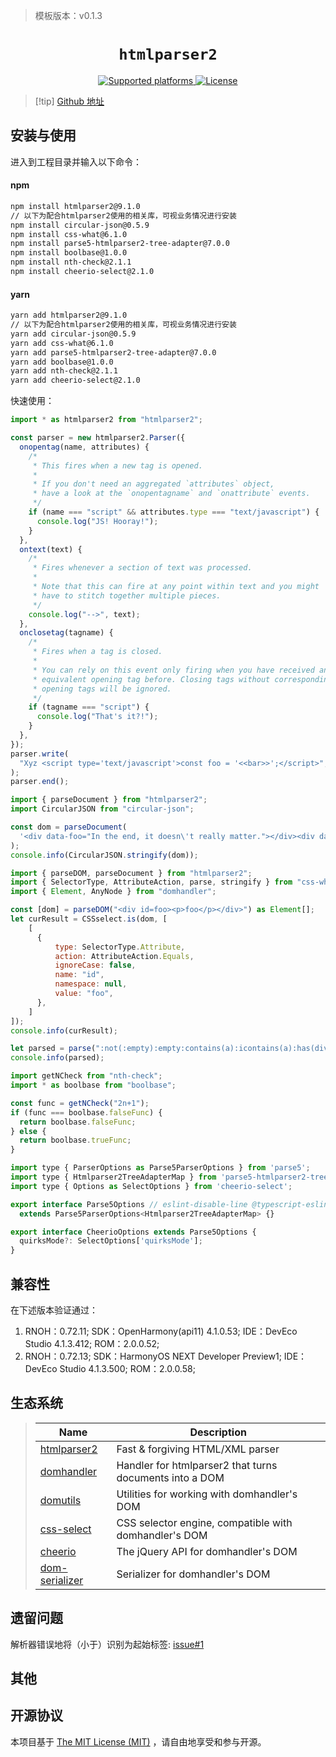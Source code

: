 > 模板版本：v0.1.3

<p align="center">
  <h1 align="center"> <code>htmlparser2</code> </h1>
</p>
<p align="center">
    <a href="https://github.com/fb55/htmlparser2">
        <img src="https://img.shields.io/badge/platforms-android%20|%20ios%20|%20windows%20|%20web|%20harmony%20-lightgrey.svg" alt="Supported platforms" />
    </a>
    <a href="https://github.com/callstack/react-native-slider/blob/main/LICENSE.md">
        <img src="https://img.shields.io/npm/l/@react-native-community/slider.svg" alt="License" />
    </a>
</p>

> [!tip] [Github 地址](https://github.com/fb55/htmlparser2)

## 安装与使用

进入到工程目录并输入以下命令：

<!-- tabs:start -->

#### **npm**

```bash
npm install htmlparser2@9.1.0
// 以下为配合htmlparser2使用的相关库，可视业务情况进行安装
npm install circular-json@0.5.9
npm install css-what@6.1.0
npm install parse5-htmlparser2-tree-adapter@7.0.0
npm install boolbase@1.0.0
npm install nth-check@2.1.1
npm install cheerio-select@2.1.0
```

#### **yarn**

```bash
yarn add htmlparser2@9.1.0
// 以下为配合htmlparser2使用的相关库，可视业务情况进行安装
yarn add circular-json@0.5.9
yarn add css-what@6.1.0
yarn add parse5-htmlparser2-tree-adapter@7.0.0
yarn add boolbase@1.0.0
yarn add nth-check@2.1.1
yarn add cheerio-select@2.1.0
```

<!-- tabs:end -->

快速使用：

<!-- {% raw %} -->
```js
import * as htmlparser2 from "htmlparser2";

const parser = new htmlparser2.Parser({
  onopentag(name, attributes) {
    /*
     * This fires when a new tag is opened.
     *
     * If you don't need an aggregated `attributes` object,
     * have a look at the `onopentagname` and `onattribute` events.
     */
    if (name === "script" && attributes.type === "text/javascript") {
      console.log("JS! Hooray!");
    }
  },
  ontext(text) {
    /*
     * Fires whenever a section of text was processed.
     *
     * Note that this can fire at any point within text and you might
     * have to stitch together multiple pieces.
     */
    console.log("-->", text);
  },
  onclosetag(tagname) {
    /*
     * Fires when a tag is closed.
     *
     * You can rely on this event only firing when you have received an
     * equivalent opening tag before. Closing tags without corresponding
     * opening tags will be ignored.
     */
    if (tagname === "script") {
      console.log("That's it?!");
    }
  },
});
parser.write(
  "Xyz <script type='text/javascript'>const foo = '<<bar>>';</script>",
);
parser.end();
```

```js
import { parseDocument } from "htmlparser2";
import CircularJSON from "circular-json";

const dom = parseDocument(
  '<div data-foo="In the end, it doesn\'t really matter."></div><div data-foo="Indeed-that\'s a delicate matter.">',
);
console.info(CircularJSON.stringify(dom));
```

```js
import { parseDOM, parseDocument } from "htmlparser2";
import { SelectorType, AttributeAction, parse, stringify } from "css-what";
import { Element, AnyNode } from "domhandler";

const [dom] = parseDOM("<div id=foo><p>foo</p></div>") as Element[];
let curResult = CSSselect.is(dom, [
	[
	  {
		  type: SelectorType.Attribute,
		  action: AttributeAction.Equals,
		  ignoreCase: false,
		  name: "id",
		  namespace: null,
		  value: "foo",
	  },
	]
]);
console.info(curResult);

let parsed = parse(":not(:empty):empty:contains(a):icontains(a):has(div):is(div):is(foo bar):is([foo])");
console.info(parsed);
```

```js
import getNCheck from "nth-check";
import * as boolbase from "boolbase";

const func = getNCheck("2n+1");
if (func === boolbase.falseFunc) {
  return boolbase.falseFunc;
} else {
  return boolbase.trueFunc;
}
```

```js
import type { ParserOptions as Parse5ParserOptions } from 'parse5';
import type { Htmlparser2TreeAdapterMap } from 'parse5-htmlparser2-tree-adapter';
import type { Options as SelectOptions } from 'cheerio-select';

export interface Parse5Options // eslint-disable-line @typescript-eslint/no-empty-interface
  extends Parse5ParserOptions<Htmlparser2TreeAdapterMap> {}

export interface CheerioOptions extends Parse5Options {
  quirksMode?: SelectOptions['quirksMode'];
}
```
<!-- {% endraw %} -->

## 兼容性

在下述版本验证通过：

1. RNOH：0.72.11; SDK：OpenHarmony(api11) 4.1.0.53; IDE：DevEco Studio 4.1.3.412; ROM：2.0.0.52;
2. RNOH：0.72.13; SDK：HarmonyOS NEXT Developer Preview1; IDE：DevEco Studio 4.1.3.500; ROM：2.0.0.58;

## 生态系统

> | Name                                                          | Description                                             |
> | ------------------------------------------------------------- | ------------------------------------------------------- |
> | [htmlparser2](https://github.com/fb55/htmlparser2)            | Fast & forgiving HTML/XML parser                        |
> | [domhandler](https://github.com/fb55/domhandler)              | Handler for htmlparser2 that turns documents into a DOM |
> | [domutils](https://github.com/fb55/domutils)                  | Utilities for working with domhandler's DOM             |
> | [css-select](https://github.com/fb55/css-select)              | CSS selector engine, compatible with domhandler's DOM   |
> | [cheerio](https://github.com/cheeriojs/cheerio)               | The jQuery API for domhandler's DOM                     |
> | [dom-serializer](https://github.com/cheeriojs/dom-serializer) | Serializer for domhandler's DOM                         |

## 遗留问题

解析器错误地将（小于）识别为起始标签: [issue#1](https://github.com/fb55/htmlparser2/issues/1620)

## 其他

## 开源协议

本项目基于 [The MIT License (MIT)](https://github.com/fb55/htmlparser2/blob/master/LICENSE) ，请自由地享受和参与开源。
